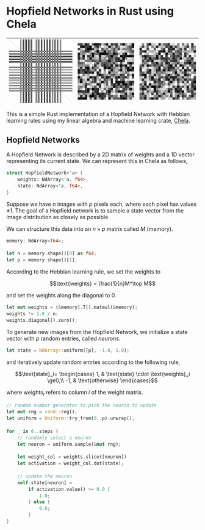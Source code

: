 # Hopfield Networks in Rust using Chela

| ![](model.png) | ![](output/burger.gif) | ![](output/popcorn.gif) |
|----------------|------------------------|------------------------|

This is a simple Rust implementation of a Hopfield Network with Hebbian learning rules using my linear algebra and machine learning crate, [Chela](https://github.com/BhavyeMathur/chela).

## Hopfield Networks

A Hopfield Network is described by a 2D matrix of weights and a 1D vector representing its current state. We can represent this in Chela as follows,

```rust
struct HopfieldNetwork<'a> {
    weights: NdArray<'a, f64>,
    state: NdArray<'a, f64>,
}
```

Suppose we have $n$ images with $p$ pixels each, where each pixel has values $\pm1$. The goal of a Hopfield network is to sample a state vector from the image distribution as closely as possible.

We can structure this data into an $n\times p$ matrix called $M$ (memory). 

```rust
memory: NdArray<f64>;

let n = memory.shape()[0] as f64;
let p = memory.shape()[1];
```

According to the Hebbian learning rule, we set the weights to

$$\text{weights} = \frac{1}{n}M^\top M$$

and set the weights along the diagonal to 0.

```rust
let mut weights = (&memory).T().matmul(&memory);
weights *= 1.0 / n;
weights.diagonal().zero();
```

To generate new images from the Hopfield Network, we initialize a state vector with $p$ random entries, called *neurons*.

```rust
let state = NdArray::uniform([p], -1.0, 1.0);
```

and iteratively update random entries according to the following rule,

$$\text{state}_i= \begin{cases}
1, &          \text{state} \cdot \text{weights}_i \ge0,\\
-1, &         \text{otherwise}
\end{cases}$$

where $\text{weights}_i$ refers to column $i$ of the weight matrix.

```rust
// random number generator to pick the neuron to update
let mut rng = rand::rng();
let uniform = Uniform::try_from(0..p).unwrap();

for _ in 0..steps {
    // randomly select a neuron
    let neuron = uniform.sample(&mut rng);
    
    let weight_col = weights.slice([neuron])
    let activation = weight_col.dot(state);
    
    // update the neuron
    self.state[neuron] =
        if activation.value() >= 0.0 {
            1.0;
        } else {
            0.0;
        }
}
```
